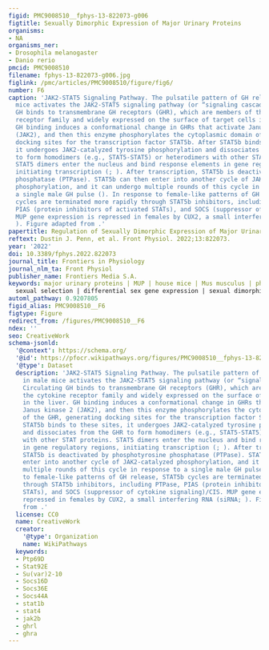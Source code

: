 ```yaml
---
figid: PMC9008510__fphys-13-822073-g006
figtitle: Sexually Dimorphic Expression of Major Urinary Proteins
organisms:
- NA
organisms_ner:
- Drosophila melanogaster
- Danio rerio
pmcid: PMC9008510
filename: fphys-13-822073-g006.jpg
figlink: /pmc/articles/PMC9008510/figure/fig6/
number: F6
caption: 'JAK2-STAT5 Signaling Pathway. The pulsatile pattern of GH release in male
  mice activates the JAK2-STAT5 signaling pathway (or “signaling cascade”): Circulating
  GH binds to transmembrane GH receptors (GHR), which are members of the cytokine
  receptor family and widely expressed on the surface of target cells in the liver.
  GH binding induces a conformational change in GHRs that activate Janus kinase 2
  (JAK2), and then this enzyme phosphorylates the cytoplasmic domain of the GHR, generating
  docking sites for the transcription factor STAT5b. After STAT5b binds to these sites,
  it undergoes JAK2-catalyzed tyrosine phosphorylation and dissociates from the GHR
  to form homodimers (e.g., STAT5-STAT5) or heterodimers with other STAT proteins.
  STAT5 dimers enter the nucleus and bind response elements in gene regulatory regions,
  initiating transcription (; ). After transcription, STAT5b is deactivated by phosphotyrosine
  phosphatase (PTPase). STAT5b can then enter into another cycle of JAK2-catalyzed
  phosphorylation, and it can undergo multiple rounds of this cycle in response to
  a single male GH pulse (). In response to female-like patterns of GH release, STAT5b
  cycles are terminated more rapidly through STAT5b inhibitors, including PTPase,
  PIAS (protein inhibitors of activated STATs), and SOCS (suppressor of cytokine signaling)/CIS.
  MUP gene expression is repressed in females by CUX2, a small interfering RNA (siRNA;
  ). Figure adapted from .'
papertitle: Regulation of Sexually Dimorphic Expression of Major Urinary Proteins.
reftext: Dustin J. Penn, et al. Front Physiol. 2022;13:822073.
year: '2022'
doi: 10.3389/fphys.2022.822073
journal_title: Frontiers in Physiology
journal_nlm_ta: Front Physiol
publisher_name: Frontiers Media S.A.
keywords: major urinary proteins | MUP | house mice | Mus musculus | pheromones |
  sexual selection | differential sex gene expression | sexual dimorphism
automl_pathway: 0.9207805
figid_alias: PMC9008510__F6
figtype: Figure
redirect_from: /figures/PMC9008510__F6
ndex: ''
seo: CreativeWork
schema-jsonld:
  '@context': https://schema.org/
  '@id': https://pfocr.wikipathways.org/figures/PMC9008510__fphys-13-822073-g006.html
  '@type': Dataset
  description: 'JAK2-STAT5 Signaling Pathway. The pulsatile pattern of GH release
    in male mice activates the JAK2-STAT5 signaling pathway (or “signaling cascade”):
    Circulating GH binds to transmembrane GH receptors (GHR), which are members of
    the cytokine receptor family and widely expressed on the surface of target cells
    in the liver. GH binding induces a conformational change in GHRs that activate
    Janus kinase 2 (JAK2), and then this enzyme phosphorylates the cytoplasmic domain
    of the GHR, generating docking sites for the transcription factor STAT5b. After
    STAT5b binds to these sites, it undergoes JAK2-catalyzed tyrosine phosphorylation
    and dissociates from the GHR to form homodimers (e.g., STAT5-STAT5) or heterodimers
    with other STAT proteins. STAT5 dimers enter the nucleus and bind response elements
    in gene regulatory regions, initiating transcription (; ). After transcription,
    STAT5b is deactivated by phosphotyrosine phosphatase (PTPase). STAT5b can then
    enter into another cycle of JAK2-catalyzed phosphorylation, and it can undergo
    multiple rounds of this cycle in response to a single male GH pulse (). In response
    to female-like patterns of GH release, STAT5b cycles are terminated more rapidly
    through STAT5b inhibitors, including PTPase, PIAS (protein inhibitors of activated
    STATs), and SOCS (suppressor of cytokine signaling)/CIS. MUP gene expression is
    repressed in females by CUX2, a small interfering RNA (siRNA; ). Figure adapted
    from .'
  license: CC0
  name: CreativeWork
  creator:
    '@type': Organization
    name: WikiPathways
  keywords:
  - Ptp69D
  - Stat92E
  - Su(var)2-10
  - Socs16D
  - Socs36E
  - Socs44A
  - stat1b
  - stat4
  - jak2b
  - ghrl
  - ghra
---
```


